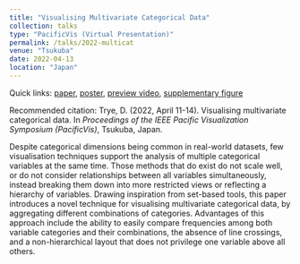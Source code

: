 ```yaml
---
title: "Visualising Multivariate Categorical Data"
collection: talks
type: "PacificVis (Virtual Presentation)"
permalink: /talks/2022-multicat
venue: "Tsukuba"
date: 2022-04-13
location: "Japan"
---
```


Quick links: [paper](http://dgt12.github.io/files/pvis22_paper.pdf), [poster](http://dgt12.github.io/files/pvis22_poster.pdf), [preview video](https://www.youtube.com/watch?v=XhXKs92io5I), [supplementary figure](http://dgt12.github.io/images/pvis22_sm.jpg)

Recommended citation: Trye, D. (2022, April 11-14). Visualising multivariate categorical data. In <i>Proceedings of the IEEE Pacific Visualization Symposium (PacificVis)</i>, Tsukuba, Japan.

Despite categorical dimensions being common in real-world datasets, few visualisation techniques support the analysis of
multiple categorical variables at the same time. Those methods that do exist do not scale well, or do not consider relationships
between all variables simultaneously, instead breaking them down into more restricted views or reflecting a hierarchy of variables.
Drawing inspiration from set-based tools, this paper introduces a novel technique for visualising multivariate categorical data, by
aggregating different combinations of categories. Advantages of this approach include the ability to easily compare frequencies
among both variable categories and their combinations, the absence of line crossings, and a non-hierarchical layout that does
not privilege one variable above all others.